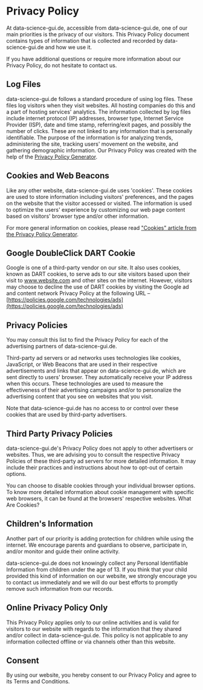 # Privacy Policy

At data-science-gui.de, accessible from data-science-gui.de, one of our main priorities is the privacy of our visitors. This Privacy Policy document contains types of information that is collected and recorded by data-science-gui.de and how we use it.

If you have additional questions or require more information about our Privacy Policy, do not hesitate to contact us.

## Log Files

data-science-gui.de follows a standard procedure of using log files. These files log visitors when they visit websites. All hosting companies do this and a part of hosting services' analytics. The information collected by log files include internet protocol (IP) addresses, browser type, Internet Service Provider (ISP), date and time stamp, referring/exit pages, and possibly the number of clicks. These are not linked to any information that is personally identifiable. The purpose of the information is for analyzing trends, administering the site, tracking users' movement on the website, and gathering demographic information. Our Privacy Policy was created with the help of the [Privacy Policy Generator](https://www.privacypolicyonline.com/privacy-policy-generator/).

## Cookies and Web Beacons

Like any other website, data-science-gui.de uses 'cookies'. These cookies are used to store information including visitors' preferences, and the pages on the website that the visitor accessed or visited. The information is used to optimize the users' experience by customizing our web page content based on visitors' browser type and/or other information.

For more general information on cookies, please read ["Cookies" article from the Privacy Policy Generator](https://www.generateprivacypolicy.com/#cookies).

## Google DoubleClick DART Cookie

Google is one of a third-party vendor on our site. It also uses cookies, known as DART cookies, to serve ads to our site visitors based upon their visit to www.website.com and other sites on the internet. However, visitors may choose to decline the use of DART cookies by visiting the Google ad and content network Privacy Policy at the following URL – [https://policies.google.com/technologies/ads](https://policies.google.com/technologies/ads)

## Privacy Policies

You may consult this list to find the Privacy Policy for each of the advertising partners of data-science-gui.de.

Third-party ad servers or ad networks uses technologies like cookies, JavaScript, or Web Beacons that are used in their respective advertisements and links that appear on data-science-gui.de, which are sent directly to users' browser. They automatically receive your IP address when this occurs. These technologies are used to measure the effectiveness of their advertising campaigns and/or to personalize the advertising content that you see on websites that you visit.

Note that data-science-gui.de has no access to or control over these cookies that are used by third-party advertisers.

## Third Party Privacy Policies

data-science-gui.de's Privacy Policy does not apply to other advertisers or websites. Thus, we are advising you to consult the respective Privacy Policies of these third-party ad servers for more detailed information. It may include their practices and instructions about how to opt-out of certain options.

You can choose to disable cookies through your individual browser options. To know more detailed information about cookie management with specific web browsers, it can be found at the browsers' respective websites. What Are Cookies?

## Children's Information

Another part of our priority is adding protection for children while using the internet. We encourage parents and guardians to observe, participate in, and/or monitor and guide their online activity.

data-science-gui.de does not knowingly collect any Personal Identifiable Information from children under the age of 13\. If you think that your child provided this kind of information on our website, we strongly encourage you to contact us immediately and we will do our best efforts to promptly remove such information from our records.

## Online Privacy Policy Only

This Privacy Policy applies only to our online activities and is valid for visitors to our website with regards to the information that they shared and/or collect in data-science-gui.de. This policy is not applicable to any information collected offline or via channels other than this website.

## Consent

By using our website, you hereby consent to our Privacy Policy and agree to its Terms and Conditions.
